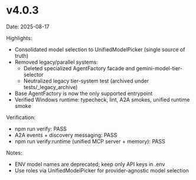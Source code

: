 # v4.0.3

Date: 2025-08-17

Highlights:
- Consolidated model selection to UnifiedModelPicker (single source of truth)
- Removed legacy/parallel systems:
  - Deleted specialized AgentFactory facade and gemini-model-tier-selector
  - Neutralized legacy tier-system test (archived under tests/_legacy_archive)
- Base AgentFactory is now the only supported entrypoint
- Verified Windows runtime: typecheck, lint, A2A smokes, unified runtime smoke

Verification:
- npm run verify: PASS
- A2A events + discovery messaging: PASS
- npm run verify:runtime (unified MCP server + memory): PASS

Notes:
- ENV model names are deprecated; keep only API keys in .env
- Use roles via UnifiedModelPicker for provider-agnostic model selection
